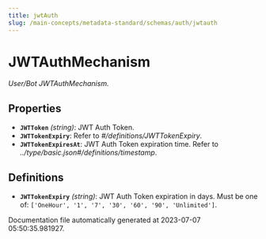 ```yaml
---
title: jwtAuth
slug: /main-concepts/metadata-standard/schemas/auth/jwtauth
---
```


# JWTAuthMechanism

*User/Bot JWTAuthMechanism.*

## Properties

- **`JWTToken`** *(string)*: JWT Auth Token.
- **`JWTTokenExpiry`**: Refer to *#/definitions/JWTTokenExpiry*.
- **`JWTTokenExpiresAt`**: JWT Auth Token expiration time. Refer to *../type/basic.json#/definitions/timestamp*.
## Definitions

- **`JWTTokenExpiry`** *(string)*: JWT Auth Token expiration in days. Must be one of: `['OneHour', '1', '7', '30', '60', '90', 'Unlimited']`.


Documentation file automatically generated at 2023-07-07 05:50:35.981927.
